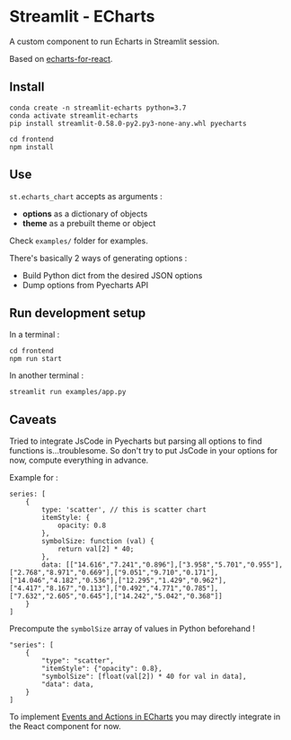 # Streamlit - ECharts

A custom component to run Echarts in Streamlit session.

Based on [echarts-for-react](https://github.com/hustcc/echarts-for-react).

## Install

```shell script
conda create -n streamlit-echarts python=3.7
conda activate streamlit-echarts
pip install streamlit-0.58.0-py2.py3-none-any.whl pyecharts

cd frontend
npm install
```

## Use

`st.echarts_chart` accepts as arguments :
* **options** as a dictionary of objects
* **theme** as a prebuilt theme or object 

Check `examples/` folder for examples.

There's basically 2 ways of generating options :
* Build Python dict from the desired JSON options
* Dump options from Pyecharts API

## Run development setup

In a terminal :

```
cd frontend
npm run start
```

In another terminal :

```
streamlit run examples/app.py
```

## Caveats

Tried to integrate JsCode in Pyecharts but parsing all options to find functions is...troublesome.
So don't try to put JsCode in your options for now, compute everything in advance.

Example for :

``` 
series: [
    {
        type: 'scatter', // this is scatter chart
        itemStyle: {
            opacity: 0.8
        },
        symbolSize: function (val) {
            return val[2] * 40;
        },
        data: [["14.616","7.241","0.896"],["3.958","5.701","0.955"],["2.768","8.971","0.669"],["9.051","9.710","0.171"],["14.046","4.182","0.536"],["12.295","1.429","0.962"],["4.417","8.167","0.113"],["0.492","4.771","0.785"],["7.632","2.605","0.645"],["14.242","5.042","0.368"]]
    }
]
```

Precompute the `symbolSize` array of values in Python beforehand !

```
"series": [
    {
        "type": "scatter",
        "itemStyle": {"opacity": 0.8},
        "symbolSize": [float(val[2]) * 40 for val in data],
        "data": data,
    }
]
```

To implement [Events and Actions in ECharts](https://echarts.apache.org/en/tutorial.html#Events%20and%20Actions%20in%20ECharts)
you may directly integrate in the React component for now.